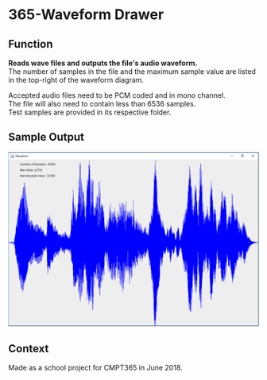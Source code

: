 # 365-Waveform Drawer

## Function
**Reads wave files and outputs the file's audio waveform.** <br>
The number of samples in the file and the maximum sample value are listed in the top-right of the waveform diagram.

Accepted audio files need to be PCM coded and in mono channel.<br>
The file will also need to contain less than 6536 samples.<br>
Test samples are provided in its respective folder.

## Sample Output
![Sample Output](https://github.com/EricSHuang/365-Waveform-Drawer/blob/master/Sample%20Output.PNG "sample output")

## Context
Made as a school project for CMPT365 in June 2018.
